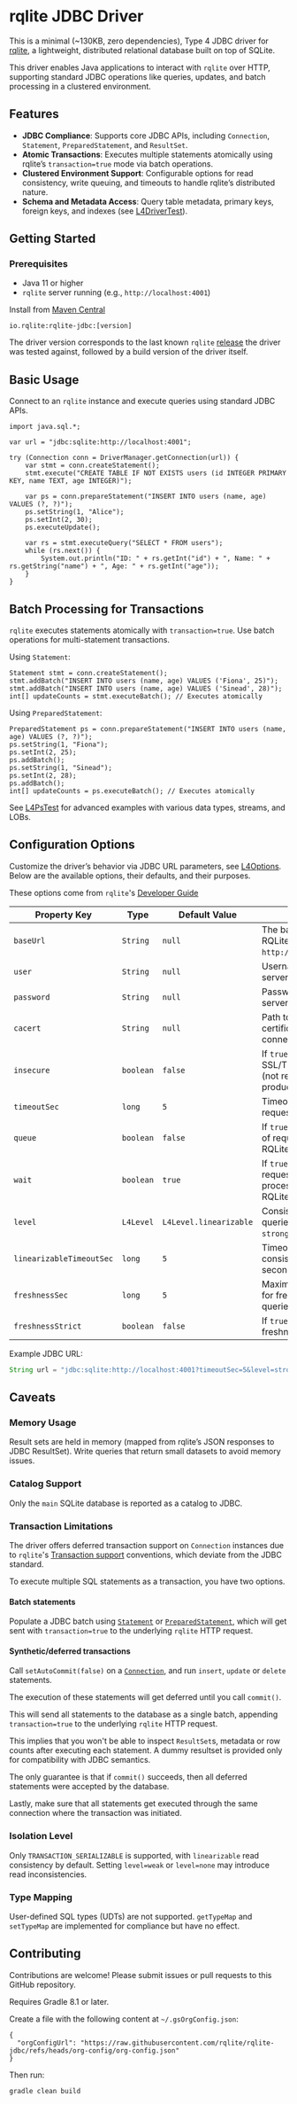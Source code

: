 # rqlite JDBC Driver

This is a minimal (~130KB, zero dependencies),  Type 4 JDBC driver for [rqlite](https://github.com/rqlite/rqlite),
a lightweight, distributed relational database built on top of SQLite.

This driver enables Java applications to interact with `rqlite` over HTTP, supporting standard
JDBC operations like queries, updates, and batch processing in a clustered environment.

## Features

- **JDBC Compliance**: Supports core JDBC APIs, including `Connection`, `Statement`, `PreparedStatement`, and `ResultSet`.
- **Atomic Transactions**: Executes multiple statements atomically using rqlite’s `transaction=true` mode via batch operations.
- **Clustered Environment Support**: Configurable options for read consistency, write queuing, and timeouts to handle rqlite’s distributed nature.
- **Schema and Metadata Access**: Query table metadata, primary keys, foreign keys, and indexes (see [L4DriverTest](./src/test/java/io/rqlite/L4DriverTest.java)).

## Getting Started

### Prerequisites

- Java 11 or higher
- `rqlite` server running (e.g., `http://localhost:4001`)

Install from [Maven Central](https://mvnrepository.com/artifact/io.rqlite/rqlite-jdbc)

    io.rqlite:rqlite-jdbc:[version]

The driver version corresponds to the last known `rqlite` [release](https://github.com/rqlite/rqlite/releases) the driver was tested against, followed by a build version of the driver itself.

## Basic Usage

Connect to an `rqlite` instance and execute queries using standard JDBC APIs.

```
import java.sql.*;

var url = "jdbc:sqlite:http://localhost:4001";

try (Connection conn = DriverManager.getConnection(url)) {
    var stmt = conn.createStatement();
    stmt.execute("CREATE TABLE IF NOT EXISTS users (id INTEGER PRIMARY KEY, name TEXT, age INTEGER)");

    var ps = conn.prepareStatement("INSERT INTO users (name, age) VALUES (?, ?)");
    ps.setString(1, "Alice");
    ps.setInt(2, 30);
    ps.executeUpdate();

    var rs = stmt.executeQuery("SELECT * FROM users");
    while (rs.next()) {
        System.out.println("ID: " + rs.getInt("id") + ", Name: " + rs.getString("name") + ", Age: " + rs.getInt("age"));
    }
}
```

## Batch Processing for Transactions

`rqlite` executes statements atomically with `transaction=true`. Use batch operations for multi-statement transactions.

Using `Statement`:

```
Statement stmt = conn.createStatement();
stmt.addBatch("INSERT INTO users (name, age) VALUES ('Fiona', 25)");
stmt.addBatch("INSERT INTO users (name, age) VALUES ('Sinead', 28)");
int[] updateCounts = stmt.executeBatch(); // Executes atomically
```

Using `PreparedStatement`:

```
PreparedStatement ps = conn.prepareStatement("INSERT INTO users (name, age) VALUES (?, ?)");
ps.setString(1, "Fiona");
ps.setInt(2, 25);
ps.addBatch();
ps.setString(1, "Sinead");
ps.setInt(2, 28);
ps.addBatch();
int[] updateCounts = ps.executeBatch(); // Executes atomically
```

See [L4PsTest](./src/test/java/io/rqlite/L4PsTest.java) for advanced examples with various data types, streams, and LOBs.

## Configuration Options

Customize the driver’s behavior via JDBC URL parameters, see [L4Options](./src/main/java/io/rqlite/rqlite/L4Options.java). Below are the available options, their defaults, and their purposes.

These options come from `rqlite`'s [Developer Guide](https://rqlite.io/docs/api)

| Property Key                | Type      | Default Value            | Description                                                                 |
|-----------------------------|-----------|--------------------------|-----------------------------------------------------------------------------|
| `baseUrl`                   | `String`  | `null`                   | The base URL of the RQLite server (e.g., `http://localhost:4001`).           |
| `user`                      | `String`  | `null`                   | Username for RQLite server authentication.                                   |
| `password`                  | `String`  | `null`                   | Password for RQLite server authentication.                                   |
| `cacert`                    | `String`  | `null`                   | Path to the CA certificate for SSL/TLS connections.                         |
| `insecure`                  | `boolean` | `false`                  | If `true`, disables SSL/TLS verification (not recommended for production).   |
| `timeoutSec`                | `long`    | `5`                      | Timeout for HTTP requests in seconds.                                       |
| `queue`                     | `boolean` | `false`                  | If `true`, enables queuing of requests on the RQLite server.                |
| `wait`                      | `boolean` | `true`                   | If `true`, waits for the request to be processed by the RQLite leader.      |
| `level`                     | `L4Level` | `L4Level.linearizable`   | Consistency level for queries (`none`, `weak`, `strong`, `linearizable`).   |
| `linearizableTimeoutSec`    | `long`    | `5`                      | Timeout for linearizable consistency queries in seconds.                    |
| `freshnessSec`              | `long`    | `5`                      | Maximum age of data for freshness-based queries in seconds.                 |
| `freshnessStrict`           | `boolean` | `false`                  | If `true`, enforces strict freshness for queries.                           |

Example JDBC URL:

```java
String url = "jdbc:sqlite:http://localhost:4001?timeoutSec=5&level=strong&freshnessSec=1";
```

## Caveats

### Memory Usage

Result sets are held in memory (mapped from rqlite’s JSON responses to JDBC ResultSet). Write queries that return small datasets to avoid memory issues.

### Catalog Support

Only the `main` SQLite database is reported as a catalog to JDBC.

### Transaction Limitations

The driver offers deferred transaction support on `Connection` instances due to `rqlite`'s [Transaction support](https://rqlite.io/docs/api/api/#transactions) conventions, which deviate from the JDBC standard.

To execute multiple SQL statements as a transaction, you have two options.

#### Batch statements

Populate a JDBC batch using [`Statement`](https://docs.oracle.com/en/java/javase/11/docs/api/java.sql/java/sql/Statement.html#addBatch(java.lang.String)) or [`PreparedStatement`](https://docs.oracle.com/en/java/javase/11/docs/api/java.sql/java/sql/PreparedStatement.html#addBatch()), which will get sent with `transaction=true` to the underlying `rqlite` HTTP request.

#### Synthetic/deferred transactions

Call `setAutoCommit(false)` on a [`Connection`](https://docs.oracle.com/en/java/javase/11/docs/api/java.sql/java/sql/Connection.html#setAutoCommit(boolean)), and run `insert`, `update` or `delete` statements.

The execution of these statements will get deferred until you call `commit()`.

This will send all statements to the database as a single batch, appending `transaction=true` to the underlying `rqlite` HTTP request.

This implies that you won't be able to inspect `ResultSet`s, metadata or row counts after executing each statement. A dummy resultset is provided only for compatibility with JDBC semantics.

The only guarantee is that if `commit()` succeeds, then all deferred statements were accepted by the database.

Lastly, make sure that all statements get executed through the same connection where the transaction was initiated.

### Isolation Level

Only `TRANSACTION_SERIALIZABLE` is supported, with `linearizable` read consistency by default. Setting `level=weak` or `level=none` may introduce read inconsistencies.

### Type Mapping

User-defined SQL types (UDTs) are not supported. `getTypeMap` and `setTypeMap` are implemented for compliance but have no effect.

## Contributing

Contributions are welcome! Please submit issues or pull requests to this GitHub repository.

Requires Gradle 8.1 or later.

Create a file with the following content at `~/.gsOrgConfig.json`:

```
{
  "orgConfigUrl": "https://raw.githubusercontent.com/rqlite/rqlite-jdbc/refs/heads/org-config/org-config.json"
}
```

Then run:

```
gradle clean build
```
